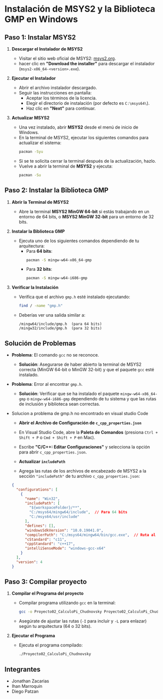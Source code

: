 # Instalación de MSYS2 y la Biblioteca GMP en Windows


## Paso 1: Instalar MSYS2

1. **Descargar el Instalador de MSYS2**
   - Visitar el sitio web oficial de MSYS2: [msys2.org](https://www.msys2.org).
   - hacer clic en **"Download the installer"** para descargar el instalador (`msys2-x86_64-<version>.exe`).

2. **Ejecutar el Instalador**
   - Abrir el archivo instalador descargado.
   - Seguir las instrucciones en pantalla:
     - Aceptar los términos de la licencia.
     - Elegir el directorio de instalación (por defecto es `C:\msys64\`).
     - Haz clic en **"Next"** para continuar.

3. **Actualizar MSYS2**
   - Una vez instalado, abrir **MSYS2** desde el menú de inicio de Windows.
   - En la terminal de MSYS2, ejecutar los siguientes comandos para actualizar el sistema:
     ```sh
     pacman -Syu
     ```
   - Si se te solicita cerrar la terminal después de la actualización, hazlo.
   - Vuelve a abrir la terminal de **MSYS2** y ejecuta:
     ```sh
     pacman -Su
     ```

## Paso 2: Instalar la Biblioteca GMP

1. **Abrir la Terminal de MSYS2**
   - Abre la terminal **MSYS2 MinGW 64-bit** si estás trabajando en un entorno de 64 bits, o **MSYS2 MinGW 32-bit** para un entorno de 32 bits.

2. **Instalar la Biblioteca GMP**
   - Ejecuta uno de los siguientes comandos dependiendo de tu arquitectura:
     - Para **64 bits**:
       ```sh
       pacman -S mingw-w64-x86_64-gmp
       ```
     - Para **32 bits**:
       ```sh
       pacman -S mingw-w64-i686-gmp
       ```

3. **Verificar la Instalación**
   - Verifica que el archivo `gmp.h` esté instalado ejecutando:
     ```sh
     find / -name "gmp.h"
     ```
   - Deberías ver una salida similar a:
     ```
     /mingw64/include/gmp.h  (para 64 bits)
     /mingw32/include/gmp.h  (para 32 bits)
     ```


## Solución de Problemas

- **Problema**: El comando `gcc` no se reconoce.
  - **Solución**: Asegurarse de haber abierto la terminal de MSYS2 correcta (MinGW 64-bit o MinGW 32-bit) y que el paquete `gcc` esté instalado.
- **Problema**: Error al encontrar `gmp.h`.
  - **Solución**: Verificar que se ha instalado el paquete `mingw-w64-x86_64-gmp` o `mingw-w64-i686-gmp` dependiendo de tu sistema y que las rutas de inclusión y biblioteca sean correctas.

- Solucion a problema de gmp.h no encontrado en visual studio Code

    - **Abrir el Archivo de Configuración de `c_cpp_properties.json`**
   - En Visual Studio Code, abre la **Paleta de Comandos** (presiona `Ctrl + Shift + P` o `Cmd + Shift + P` en Mac).
   - Escribe **"C/C++: Editar Configuraciones"** y selecciona la opción para abrir `c_cpp_properties.json`.

    - **Actualizar `includePath`**
   - Agrega las rutas de los archivos de encabezado de MSYS2 a la sección `"includePath"` de tu archivo `c_cpp_properties.json`:
   ```json
   {
     "configurations": [
       {
         "name": "Win32",
         "includePath": [
           "${workspaceFolder}/**",
           "C:/msys64/mingw64/include",  // Para 64 bits
           "C:/msys64/usr/include"
         ],
         "defines": [],
         "windowsSdkVersion": "10.0.19041.0",
         "compilerPath": "C:/msys64/mingw64/bin/gcc.exe",  // Ruta al compilador GCC
         "cStandard": "c11",
         "cppStandard": "c++17",
         "intelliSenseMode": "windows-gcc-x64"
       }
     ],
     "version": 4
   }
   ```

## Paso 3: Compilar proyecto

1. **Compilar el Programa del proyecto**
   - Compilar programa utilizando `gcc` en la terminal:
     ```sh
     gcc -o Proyecto02_CalculoPi_Chudnovsky Proyecto02_CalculoPi_Chudnovsky.c -lgmp -fopenmp
     ```
   - Asegúrate de ajustar las rutas (`-I` para incluir y `-L` para enlazar) según tu arquitectura (64 o 32 bits).

2. **Ejecutar el Programa**
   - Ejecuta el programa compilado:
     ```sh
     ./Proyecto02_CalculoPi_Chudnovsky
     ```
  
   

## Integrantes

- Jonathan Zacarias
- Ihan Marroquin
- Diego Patzan

 

